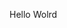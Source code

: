 Hello Wolrd




























































































































































































































































































































































































































































































































































































































































































































































































































































































































































































































































































































































































































































































































































































































































































































































































































































































































































































































































































































































































































































































































































































































































































































































































































































































































































































































































































































































































































































































































































































































































































































































































































































































































































































































































































































































































































































































































































































































































































































































































































































































































































































































































































































































































































































































































































































































































































































































































































































































































































































































































































































































































































































































































































































































